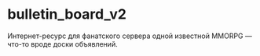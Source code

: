 # bulletin_board_v2
Интернет-ресурс для фанатского сервера одной известной MMORPG — что-то вроде доски объявлений.
